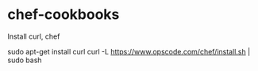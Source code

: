 chef-cookbooks
==============
Install curl, chef

sudo apt-get install curl
curl -L https://www.opscode.com/chef/install.sh | sudo bash

